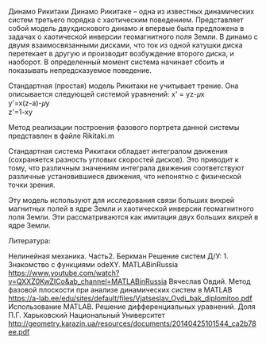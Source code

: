 Динамо Рикитаки
Динамо Рикитаке – одна из известных динамических систем третьего порядка с хаотическим поведением. 
Представляет собой модель двухдискового динамо и впервые была предложена в задачах о хаотической инверсии геомагнитного поля Земли.
В динамо с двумя взаимосвязанными дисками, что ток из одной катушки диска перетекает в другую и производит возбуждение второго
диска, и наоборот. 
В определенный момент система начинает сбоить и показывать непредсказуемое поведение.

Стандартная (простая) модель Рикитаки не учитывает трение. Она описывается следующей системой уравнений:
x' = yz-𝜇x   
y'=x(z-a)-𝜇y  
z'=1-xy

Метод реализации построения фазового портрета данной системы представлен в файле Rikitaki.m

Стандартная система Рикитаки обладает интегралом движения (сохраняется
разность угловых скоростей дисков). Это приводит к тому, что различным значениям
интеграла движения соответствуют различные установившиеся движения, что непонятно
с физической точки зрения.

Эту модель используют для исследования связи больших
вихрей магнитных полей в ядре Земли и хаотической инверсии геомагнитного поля Земли.
Эти рассматриваются как имитация двух больших вихрей в ядре Земли.

Литература:

Нелинейная механика. Часть2. Беркман
Решение систем Д/У: 1. Знакомство с функциями odeXY. MATLABinRussia
https://www.youtube.com/watch?v=QXXZ0KwZICo&ab_channel=MATLABinRussia
Вячеслав Овдий. Метод фазовой плоскости при анализе динамических систем в MATLAB
https://a-lab.ee/edu/sites/default/files/Vjatseslav_Ovdi_bak_diplomitoo.pdf
Использование MATLAB. Решение дифференциальных уравнений. Доля П.Г. Харьковский Национальный Университет
http://geometry.karazin.ua/resources/documents/20140425101544_ca2b78ee.pdf
